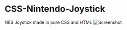 # CSS-Nintendo-Joystick
NES Joystick made in pure CSS and HTML
![Screenshot](https://imgur.com/ghUWy3j.png)
